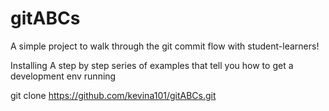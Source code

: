 # gitABCs
A simple project to walk through the git commit flow with student-learners!



Installing
A step by step series of examples that tell you how to get a development env running

git clone https://github.com/kevina101/gitABCs.git
